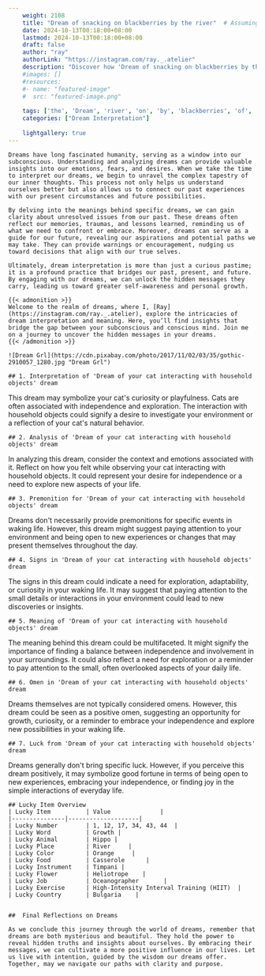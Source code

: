 ```yaml
---
    weight: 2108
    title: "Dream of snacking on blackberries by the river"  # Assuming 'title' column exists
    date: 2024-10-13T00:18:00+08:00
    lastmod: 2024-10-13T00:18:00+08:00
    draft: false
    author: "ray"
    authorLink: "https://instagram.com/ray._.atelier"
    description: "Discover how 'Dream of snacking on blackberries by the river' can interpret your future and uncover its significant meanings in your life."
    #images: []
    #resources:
    #- name: "featured-image"
    #  src: "featured-image.png"
    
    tags: ['the', 'Dream', 'river', 'on', 'by', 'blackberries', 'of', 'snacking']
    categories: ["Dream Interpretation"]
    
    lightgallery: true
---
```

    
    Dreams have long fascinated humanity, serving as a window into our subconscious. Understanding and analyzing dreams can provide valuable insights into our emotions, fears, and desires. When we take the time to interpret our dreams, we begin to unravel the complex tapestry of our inner thoughts. This process not only helps us understand ourselves better but also allows us to connect our past experiences with our present circumstances and future possibilities.
    
    By delving into the meanings behind specific dreams, we can gain clarity about unresolved issues from our past. These dreams often reflect our memories, traumas, and lessons learned, reminding us of what we need to confront or embrace. Moreover, dreams can serve as a guide for our future, revealing our aspirations and potential paths we may take. They can provide warnings or encouragement, nudging us toward decisions that align with our true selves.
    
    Ultimately, dream interpretation is more than just a curious pastime; it is a profound practice that bridges our past, present, and future. By engaging with our dreams, we can unlock the hidden messages they carry, leading us toward greater self-awareness and personal growth.
    
    {{< admonition >}}
    Welcome to the realm of dreams, where I, [Ray](https://instagram.com/ray._.atelier), explore the intricacies of dream interpretation and meaning. Here, you’ll find insights that bridge the gap between your subconscious and conscious mind. Join me on a journey to uncover the hidden messages in your dreams.
    {{< /admonition >}}
    
    ![Dream Grl](https://cdn.pixabay.com/photo/2017/11/02/03/35/gothic-2910057_1280.jpg "Dream Grl")
    
    ## 1. Interpretation of 'Dream of your cat interacting with household objects' dream
    
This dream may symbolize your cat's curiosity or playfulness. Cats are often associated with independence and exploration. The interaction with household objects could signify a desire to investigate your environment or a reflection of your cat's natural behavior.
    
    ## 2. Analysis of 'Dream of your cat interacting with household objects' dream
    
In analyzing this dream, consider the context and emotions associated with it. Reflect on how you felt while observing your cat interacting with household objects. It could represent your desire for independence or a need to explore new aspects of your life.
    
    ## 3. Premonition for 'Dream of your cat interacting with household objects' dream
    
Dreams don't necessarily provide premonitions for specific events in waking life. However, this dream might suggest paying attention to your environment and being open to new experiences or changes that may present themselves throughout the day.
    
    ## 4. Signs in 'Dream of your cat interacting with household objects' dream
    
The signs in this dream could indicate a need for exploration, adaptability, or curiosity in your waking life. It may suggest that paying attention to the small details or interactions in your environment could lead to new discoveries or insights.
    
    ## 5. Meaning of 'Dream of your cat interacting with household objects' dream
    
The meaning behind this dream could be multifaceted. It might signify the importance of finding a balance between independence and involvement in your surroundings. It could also reflect a need for exploration or a reminder to pay attention to the small, often overlooked aspects of your daily life.
    
    ## 6. Omen in 'Dream of your cat interacting with household objects' dream
    
Dreams themselves are not typically considered omens. However, this dream could be seen as a positive omen, suggesting an opportunity for growth, curiosity, or a reminder to embrace your independence and explore new possibilities in your waking life.
    
    ## 7. Luck from 'Dream of your cat interacting with household objects' dream
    
Dreams generally don't bring specific luck. However, if you perceive this dream positively, it may symbolize good fortune in terms of being open to new experiences, embracing your independence, or finding joy in the simple interactions of everyday life.
    
    ## Lucky Item Overview
    | Lucky Item          | Value              |
    |---------------|--------------------|
    | Lucky Number        | 1, 12, 17, 34, 43, 44  |
    | Lucky Word          | Growth |
    | Lucky Animal        | Hippo |
    | Lucky Place         | River     |
    | Lucky Color         | Orange     |
    | Lucky Food          | Casserole      |
    | Lucky Instrument    | Timpani |
    | Lucky Flower        | Heliotrope    |
    | Lucky Job           | Oceanographer       |
    | Lucky Exercise      | High-Intensity Interval Training (HIIT)  |
    | Lucky Country       | Bulgaria    |
    
    
    ##  Final Reflections on Dreams
    
    As we conclude this journey through the world of dreams, remember that dreams are both mysterious and beautiful. They hold the power to reveal hidden truths and insights about ourselves. By embracing their messages, we can cultivate a more positive influence in our lives. Let us live with intention, guided by the wisdom our dreams offer. Together, may we navigate our paths with clarity and purpose.
    